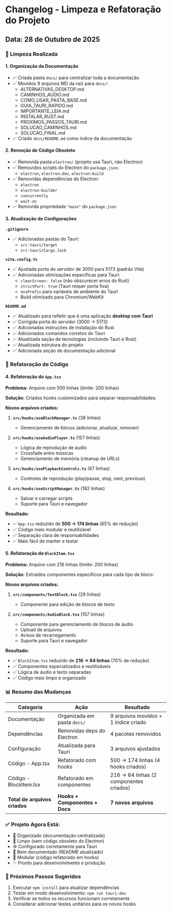 # Changelog - Limpeza e Refatoração do Projeto

## Data: 28 de Outubro de 2025

### 🧹 Limpeza Realizada

#### 1. Organização da Documentação
- ✅ Criada pasta `docs/` para centralizar toda a documentação
- ✅ Movidos 9 arquivos MD da raiz para `docs/`:
  - ALTERNATIVAS_DESKTOP.md
  - CAMINHOS_AUDIO.md
  - COMO_USAR_PASTA_BASE.md
  - GUIA_TAURI_RAPIDO.md
  - IMPORTANTE_LEIA.md
  - INSTALAR_RUST.md
  - PROXIMOS_PASSOS_TAURI.md
  - SOLUCAO_CAMINHOS.md
  - SOLUCAO_FINAL.md
- ✅ Criado `docs/README.md` como índice da documentação

#### 2. Remoção de Código Obsoleto
- ✅ Removida pasta `electron/` (projeto usa Tauri, não Electron)
- ✅ Removidos scripts do Electron do `package.json`:
  - `electron`, `electron:dev`, `electron:build`
- ✅ Removidas dependências do Electron:
  - `electron`
  - `electron-builder`
  - `concurrently`
  - `wait-on`
- ✅ Removida propriedade `"main"` do `package.json`

#### 3. Atualização de Configurações

**`.gitignore`**
- ✅ Adicionadas pastas do Tauri:
  - `src-tauri/target`
  - `src-tauri/Cargo.lock`

**`vite.config.ts`**
- ✅ Ajustada porta do servidor de 3000 para 5173 (padrão Vite)
- ✅ Adicionadas otimizações específicas para Tauri:
  - `clearScreen: false` (não obscurecer erros do Rust)
  - `strictPort: true` (Tauri requer porta fixa)
  - `envPrefix` para variáveis de ambiente do Tauri
  - Build otimizado para Chromium/WebKit

**`README.md`**
- ✅ Atualizado para refletir que é uma aplicação **desktop com Tauri**
- ✅ Corrigida porta do servidor (3000 → 5173)
- ✅ Adicionadas instruções de instalação do Rust
- ✅ Adicionados comandos corretos do Tauri
- ✅ Atualizada seção de tecnologias (incluindo Tauri e Rust)
- ✅ Atualizada estrutura do projeto
- ✅ Adicionada seção de documentação adicional

### 🔧 Refatoração de Código

#### 4. Refatoração do `App.tsx`
**Problema:** Arquivo com 500 linhas (limite: 200 linhas)

**Solução:** Criados hooks customizados para separar responsabilidades:

**Novos arquivos criados:**

1. **`src/hooks/useBlockManager.ts`** (38 linhas)
   - Gerenciamento de blocos (adicionar, atualizar, remover)

2. **`src/hooks/useAudioPlayer.ts`** (157 linhas)
   - Lógica de reprodução de áudio
   - Crossfade entre músicas
   - Gerenciamento de memória (cleanup de URLs)

3. **`src/hooks/usePlaybackControls.ts`** (67 linhas)
   - Controles de reprodução (play/pause, stop, next, previous)

4. **`src/hooks/useScriptManager.ts`** (182 linhas)
   - Salvar e carregar scripts
   - Suporte para Tauri e navegador

**Resultado:**
- ✅ `App.tsx` reduzido de **500 → 174 linhas** (65% de redução)
- ✅ Código mais modular e reutilizável
- ✅ Separação clara de responsabilidades
- ✅ Mais fácil de manter e testar

#### 5. Refatoração do `BlockItem.tsx`
**Problema:** Arquivo com 216 linhas (limite: 200 linhas)

**Solução:** Extraídos componentes específicos para cada tipo de bloco:

**Novos arquivos criados:**

1. **`src/components/TextBlock.tsx`** (29 linhas)
   - Componente para edição de blocos de texto

2. **`src/components/AudioBlock.tsx`** (157 linhas)
   - Componente para gerenciamento de blocos de áudio
   - Upload de arquivos
   - Avisos de recarregamento
   - Suporte para Tauri e navegador

**Resultado:**
- ✅ `BlockItem.tsx` reduzido de **216 → 64 linhas** (70% de redução)
- ✅ Componentes especializados e reutilizáveis
- ✅ Lógica de áudio e texto separadas
- ✅ Código mais limpo e organizado

### 📊 Resumo das Mudanças

| Categoria | Ação | Resultado |
|-----------|------|-----------|
| Documentação | Organizada em pasta `docs/` | 9 arquivos movidos + 1 índice criado |
| Dependências | Removidas deps do Electron | 4 pacotes removidos |
| Configuração | Atualizada para Tauri | 3 arquivos ajustados |
| Código - App.tsx | Refatorado com hooks | 500 → 174 linhas (4 hooks criados) |
| Código - BlockItem.tsx | Refatorado em componentes | 216 → 64 linhas (2 componentes criados) |
| **Total de arquivos criados** | **Hooks + Componentes + Docs** | **7 novos arquivos** |

### ✅ Projeto Agora Está:
- 📁 Organizado (documentação centralizada)
- 🧹 Limpo (sem código obsoleto do Electron)
- ⚙️ Configurado corretamente para Tauri
- 📝 Bem documentado (README atualizado)
- 🔧 Modular (código refatorado em hooks)
- ✨ Pronto para desenvolvimento e produção

### 🚀 Próximos Passos Sugeridos
1. Executar `npm install` para atualizar dependências
2. Testar em modo desenvolvimento: `npm run tauri:dev`
3. Verificar se todos os recursos funcionam corretamente
4. Considerar adicionar testes unitários para os novos hooks
